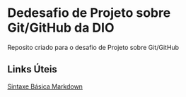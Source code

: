# Dedesafio de Projeto sobre Git/GitHub da DIO
Reposito criado para o desafio de Projeto sobre Git/GitHub

## Links Úteis
[Sintaxe Básica Markdown](https://www.markdownguide.org/basic-syntax/)
